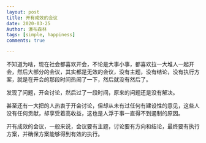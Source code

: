 ```yaml
---
layout: post
title: 开有成效的会议
date: 2020-03-25
Author: 瀑布森林 
tags: [simple, happiness]
comments: true

---
```


不知道为啥，现在社会都喜欢开会，不论是大事小事，都喜欢拉一大堆人一起开会，然后大部分的会议，其实都是无效的会议，没有主题，没有结论，没有执行方案，就是在开会的那段时间热闹了一下，然后就没有然后了。

发现了问题，开会讨论，然后过了一段时间，原来的问题还是没有解决。

甚至还有一大把的人热衷于开会讨论，但却从未有过任何有建设性的意见，这些人没有任何贡献，却享受着高收益，这也是人浮于事一直得不到遏制的原因。

开有成效的会议，一般来说，会议要有主题，讨论要有方向和结论，最终要有执行方案，并确保方案能够得到有效的执行。

